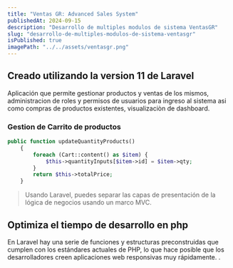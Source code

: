 ```yaml
---
title: "Ventas GR: Advanced Sales System"
publishedAt: 2024-09-15
description: "Desarrollo de multiples modulos de sistema VentasGR"
slug: "desarrollo-de-multiples-modulos-de-sistema-ventasgr"
isPublished: true
imagePath: "../../assets/ventasgr.png"
---
```


## Creado utilizando la version 11 de Laravel

Aplicación que permite gestionar productos y ventas de los mismos, administracion de roles y permisos de usuarios para ingreso al sistema asi como compras de productos existentes, visualizaciòn de dashboard.

### Gestion de Carrito de productos

```php
public function updateQuantityProducts()
    {
        foreach (Cart::content() as $item) {
            $this->quantityInputs[$item->id] = $item->qty;
        }
        return $this->totalPrice;
    }
```

> Usando Laravel, puedes separar las capas de presentación de la lógica de negocios usando un marco MVC.

## Optimiza el tiempo de desarrollo en php

En Laravel hay una serie de funciones y estructuras preconstruidas que cumplen con los estándares actuales de PHP, lo que hace posible que los desarrolladores creen aplicaciones web responsivas muy rápidamente. .
